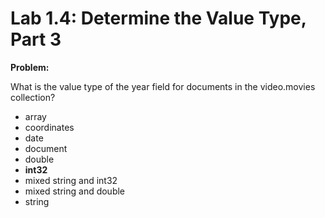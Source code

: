 # Lab 1.4: Determine the Value Type, Part 3

**Problem:**

What is the value type of the year field for documents in the video.movies collection?

- array
- coordinates
- date
- document
- double
- **int32**
- mixed string and int32
- mixed string and double
- string